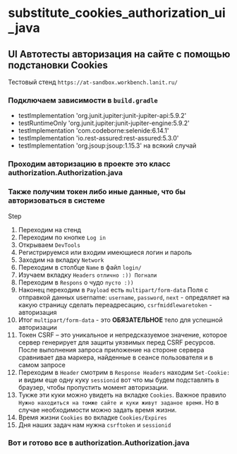 # substitute_cookies_authorization_ui_java
## UI Автотесты авторизация на сайте с помощью подстановки Cookies
Тестовый стенд `https://at-sandbox.workbench.lanit.ru/`

### Подключаем зависимости в `build.gradle`
* testImplementation 'org.junit.jupiter:junit-jupiter-api:5.9.2'
* testRuntimeOnly 'org.junit.jupiter:junit-jupiter-engine:5.9.2'
* testImplementation 'com.codeborne:selenide:6.14.1'
* testImplementation 'io.rest-assured:rest-assured:5.3.0'
* testImplementation 'org.jsoup:jsoup:1.15.3' на всякий случай
### Проходим авторизацию в проекте это класс authorization.Authorization.java

### Также получим токен либо иные данные, что бы авторизоваться в системе
Step
1. Переходим на стенд
2. Переходим по кнопке `Log in`
3. Открываем `DevTools`
4. Регистрируемся или входим имеющиеся логин и пароль
5. Заходим на вкладку `Network`
6. Переходим в столбце `Name` в файл `login/`
7. Изучаем вкладку `Headers` `отлично :)) Погнали`
8. Переходим в `Respons` о чудо `пусто :))`
9. Наконец переходим в `Payload` есть `multipart/form-data`
   Поля с отправкой данных username: `username`, `password`, `next` - опредяляет на какую страницу сделать переадресацию, `csrfmiddlewaretoken` - авторизация
10. Итог `multipart/form-data` - это **ОБЯЗАТЕЛЬНОЕ** тело для успешной авторизации
11. Токен CSRF – это уникальное и непредсказуемое значение, которое сервер генерирует для защиты уязвимых перед CSRF ресурсов. После выполнения запроса приложение на стороне сервера сравнивает два маркера, найденные в сеансе пользователя и в самом запросе
12. Переходим в `Header` смотрим в `Response Headers` находим `Set-Cookie:` и видим еще одну куку `sessionid` вот что мы будем подставлять в браузер, чтобы пропустить момент авторизации.
13. Тукже эти куки можно увидеть на вкладке `Cookies`. Важное правило `Нужно находиться на томже сайте и куки живут заданое время`. Но в случае необходимости можно задать время жизни.
14. Время жизни `Cookies` во вкладке `Cookies/Expires`
15. Дня наших задач нам нужна `csrftoken` и `sessionid`

### Вот и готово все в authorization.Authorization.java